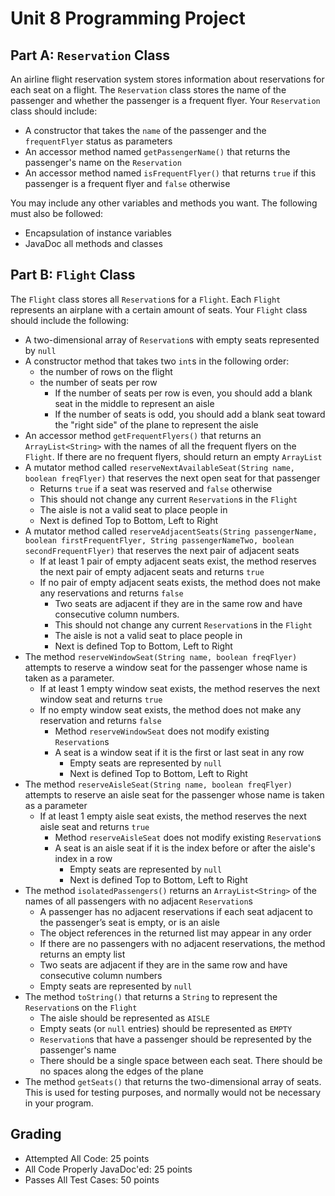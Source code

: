 # Unit 8 Programming Project

## Part A: `Reservation` Class

An airline flight reservation system stores information about reservations for each seat on a flight. The `Reservation` class stores the name of the passenger and whether the passenger is a frequent flyer. Your `Reservation` class should include:

- A constructor that takes the `name` of the passenger and the `frequentFlyer` status as parameters
- An accessor method named `getPassengerName()` that returns the passenger's name on the `Reservation`
- An accessor method named `isFrequentFlyer()` that returns `true` if this passenger is a frequent flyer and `false` otherwise

You may include any other variables and methods you want. The following must also be followed:

- Encapsulation of instance variables
- JavaDoc all methods and classes

## Part B: `Flight` Class

The `Flight` class stores all `Reservation`s for a `Flight`. Each `Flight` represents an airplane with a certain amount of seats. Your `Flight` class should include the following:

- A two-dimensional array of `Reservation`s with empty seats represented by `null`
- A constructor method that takes two `int`s in the following order:
  - the number of rows on the flight
  - the number of seats per row
    - If the number of seats per row is even, you should add a blank seat in the middle to represent an aisle
    - If the number of seats is odd, you should add a blank seat toward the "right side" of the plane to represent the aisle
- An accessor method `getFrequentFlyers()` that returns an `ArrayList<String>` with the names of all the frequent flyers on the `Flight`. If there are no frequent flyers, should return an empty `ArrayList`
- A mutator method called `reserveNextAvailableSeat(String name, boolean freqFlyer)` that reserves the next open seat for that passenger
  - Returns `true` if a seat was reserved and `false` otherwise
  - This should not change any current `Reservation`s in the `Flight`
  - The aisle is not a valid seat to place people in
  - Next is defined Top to Bottom, Left to Right
- A mutator method called `reserveAdjacentSeats(String passengerName, boolean firstFrequentFlyer, String passengerNameTwo, boolean secondFrequentFlyer)` that reserves the next pair of adjacent seats
  - If at least 1 pair of empty adjacent seats exist, the method reserves the next pair of empty adjacent seats and returns `true`
  - If no pair of empty adjacent seats exists, the method does not make any reservations and returns `false`
    - Two seats are adjacent if they are in the same row and have consecutive column numbers.
    - This should not change any current `Reservation`s in the `Flight`
    - The aisle is not a valid seat to place people in
    - Next is defined Top to Bottom, Left to Right
- The method `reserveWindowSeat(String name, boolean freqFlyer)` attempts to reserve a window seat for the passenger whose name is taken as a parameter.
  - If at least 1 empty window seat exists, the method reserves the next window seat and returns `true`
  - If no empty window seat exists, the method does not make any reservation and returns `false`
    - Method `reserveWindowSeat` does not modify existing `Reservation`s
    - A seat is a window seat if it is the first or last seat in any row
      - Empty seats are represented by `null`
      - Next is defined Top to Bottom, Left to Right
- The method `reserveAisleSeat(String name, boolean freqFlyer)` attempts to reserve an aisle seat for the passenger whose name is taken as a parameter
  - If at least 1 empty aisle seat exists, the method reserves the next aisle seat and returns `true`
    - Method `reserveAisleSeat` does not modify existing `Reservation`s
    - A seat is an aisle seat if it is the index before or after the aisle's index in a row
      - Empty seats are represented by `null`
      - Next is defined Top to Bottom, Left to Right
- The method `isolatedPassengers()` returns an `ArrayList<String>` of the names of all passengers with no adjacent `Reservation`s
  - A  passenger has no adjacent reservations if each seat adjacent to the  passenger’s seat is empty, or is an aisle
  - The object references in the returned list  may appear in any order
  - If there are no passengers with no adjacent reservations, the method returns an empty list
  - Two seats are adjacent if they are in the same row and have consecutive column numbers
  - Empty seats are represented by `null`
- The method `toString()` that returns a `String` to represent the `Reservation`s on the `Flight`
  - The aisle should be represented as `AISLE`
  - Empty seats (or `null` entries) should be represented as `EMPTY`
  - `Reservation`s that have a passenger should be represented by the passenger's name
  - There should be a single space between each seat. There should be no spaces along the edges of the plane
- The method `getSeats()` that returns the two-dimensional array of seats. This is used for testing purposes, and normally would not be necessary in your program.

## Grading

- Attempted All Code: 25 points
- All Code Properly JavaDoc'ed: 25 points
- Passes All Test Cases: 50 points
